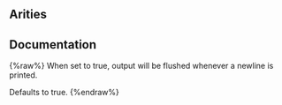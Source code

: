 ## Arities


## Documentation
{%raw%}
When set to true, output will be flushed whenever a newline is printed.

  Defaults to true.
{%endraw%}
